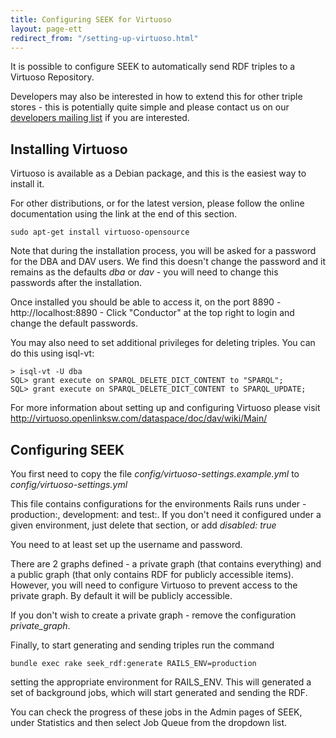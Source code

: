 ```yaml
---
title: Configuring SEEK for Virtuoso
layout: page-ett
redirect_from: "/setting-up-virtuoso.html"
---
```



It is possible to configure SEEK to automatically send RDF triples to a
Virtuoso Repository.

Developers may also be interested in how to extend this for other triple
stores - this is potentially quite simple and please contact us on our
[developers mailing list](http://groups.google.com/group/seek-dev) if you are
interested.

## Installing Virtuoso

Virtuoso is available as a Debian package, and this is the easiest way to
install it.

For other distributions, or for the latest version, please follow the online
documentation using the link at the end of this section.

    sudo apt-get install virtuoso-opensource

Note that during the installation process, you will be asked for a password
for the DBA and DAV users. We find this doesn't change the password and it
remains as the defaults *dba* or *dav* - you will need to change this
passwords after the installation.

Once installed you should be able to access it, on the port 8890 -
http://localhost:8890 - Click "Conductor" at the top right to login and change
the default passwords.

You may also need to set additional privileges for deleting triples. You can
do this using isql-vt:

    > isql-vt -U dba
    SQL> grant execute on SPARQL_DELETE_DICT_CONTENT to "SPARQL";
    SQL> grant execute on SPARQL_DELETE_DICT_CONTENT to SPARQL_UPDATE;

For more information about setting up and configuring Virtuoso please visit
http://virtuoso.openlinksw.com/dataspace/doc/dav/wiki/Main/

## Configuring SEEK

You first need to copy the file *config/virtuoso-settings.example.yml* to
*config/virtuoso-settings.yml*

This file contains configurations for the environments Rails runs under -
production:, development: and test:. If you don't need it configured under a
given environment, just delete that section, or add *disabled: true*

You need to at least set up the username and password.

There are 2 graphs defined - a private graph (that contains everything) and a
public graph (that only contains RDF for publicly accessible items). However,
you will need to configure Virtuoso to prevent access to the private graph. By
default it will be publicly accessible.

If you don't wish to create a private graph - remove the configuration
*private_graph*.

Finally, to start generating and sending triples run the command

    bundle exec rake seek_rdf:generate RAILS_ENV=production

setting the appropriate environment for RAILS_ENV. This will generated a set
of background jobs, which will start generated and sending the RDF.

You can check the progress of these jobs in the Admin pages of SEEK, under
Statistics and then select Job Queue from the dropdown list.
